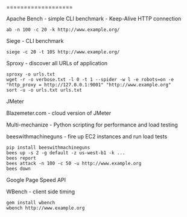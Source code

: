 ===================

Apache Bench - simple CLI benchmark - Keep-Alive HTTP connection
```
ab -n 100 -c 20 -k http://www.example.org/
```

Siege - CLI benchmark
```
siege -c 20 -t 10S http://www.example.org/
```

Sproxy - discover all URLs of application
```
sproxy -o urls.txt
wget -r -o verbose.txt -l 0 -t 1 --spider -w l -e robots=on -e "http_proxy = http://127.0.0.1:9001" "http://www.example.org"
sort -u -o urls.txt urls.txt
```

JMeter

Blazemeter.com - cloud version of JMeter

Multi-mechanize - Python scripting for performance and load testing

beeswithmachineguns - fire up EC2 instances and run load tests
```
pip install beeswithmachineguns
bees up -s 2 -g default -z us-west-b1 -k ...
bees report
bees attack -n 100 -c 50 -u http://www.example.org
bees down
```

Google Page Speed API

WBench - client side timing
```
gem install wbench
wbench http://www.example.org
```
